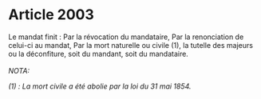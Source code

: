 # Article 2003

Le mandat finit :   Par la révocation du mandataire,   Par la renonciation de celui-ci au mandat,   Par la mort naturelle ou civile (1), la tutelle des majeurs ou la déconfiture, soit du mandant, soit du mandataire.<br/><br/><i>NOTA:<p>(1) : La mort civile a été abolie par la loi du 31 mai 1854.</p></i>